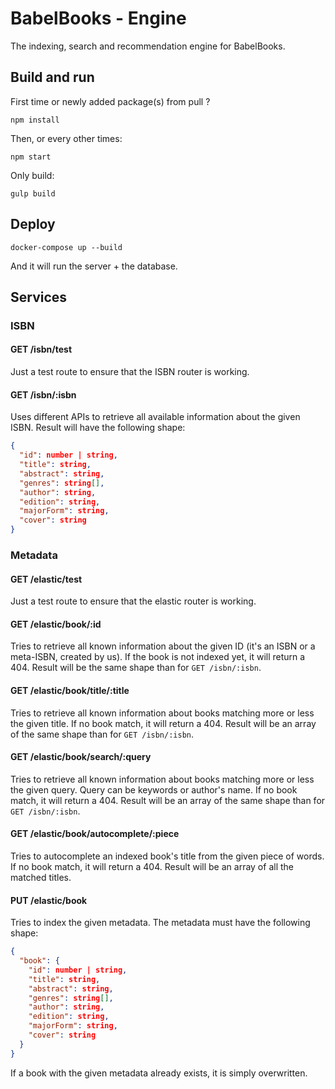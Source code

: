 # BabelBooks - Engine
The indexing, search and recommendation engine for BabelBooks.

## Build and run
First time or newly added package(s) from pull ?
```shell
npm install
```

Then, or every other times:
```shell
npm start
```

Only build:
```shell
gulp build
```

## Deploy
```shell
docker-compose up --build
```
And it will run the server + the database.

## Services
### ISBN
#### GET /isbn/test
Just a test route to ensure that the ISBN router is working.

#### GET /isbn/:isbn
Uses different APIs to retrieve all available information about the given ISBN.
Result will have the following shape:
```json
{
  "id": number | string,
  "title": string,
  "abstract": string,
  "genres": string[],
  "author": string,
  "edition": string,
  "majorForm": string,
  "cover": string
}
```

### Metadata
#### GET /elastic/test
Just a test route to ensure that the elastic router is working.

#### GET /elastic/book/:id
Tries to retrieve all known information about the given ID
(it's an ISBN or a meta-ISBN, created by us).
If the book is not indexed yet, it will return a 404.
Result will be the same shape than for `GET /isbn/:isbn`.

#### GET /elastic/book/title/:title
Tries to retrieve all known information about books matching more
or less the given title.
If no book match, it will return a 404.
Result will be an array of the same shape than for `GET /isbn/:isbn`.

#### GET /elastic/book/search/:query
Tries to retrieve all known information about books matching more
or less the given query. Query can be keywords or author's name.
If no book match, it will return a 404.
Result will be an array of the same shape than for `GET /isbn/:isbn`.

#### GET /elastic/book/autocomplete/:piece
Tries to autocomplete an indexed book's title from the given piece of words.
If no book match, it will return a 404.
Result will be an array of all the matched titles.

#### PUT /elastic/book
Tries to index the given metadata.
The metadata must have the following shape:
```json
{
  "book": {
    "id": number | string,
    "title": string,
    "abstract": string,
    "genres": string[],
    "author": string,
    "edition": string,
    "majorForm": string,
    "cover": string
  }
}
```
If a book with the given metadata already exists,
it is simply overwritten.
